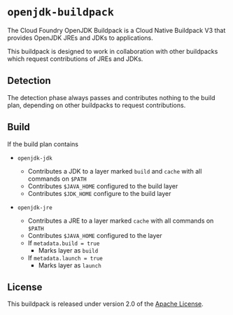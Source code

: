 # `openjdk-buildpack`
The Cloud Foundry OpenJDK Buildpack is a Cloud Native Buildpack V3 that provides OpenJDK JREs and JDKs to applications.

This buildpack is designed to work in collaboration with other buildpacks which request contributions of JREs and JDKs.

## Detection
The detection phase always passes and contributes nothing to the build plan, depending on other buildpacks to request contributions.

## Build
If the build plan contains

* `openjdk-jdk`
  * Contributes a JDK to a layer marked `build` and `cache` with all commands on `$PATH`
  * Contributes `$JAVA_HOME` configured to the build layer
  * Contributes `$JDK_HOME` configure to the build layer

* `openjdk-jre`
  * Contributes a JRE to a layer marked `cache` with all commands on `$PATH`
  * Contributes `$JAVA_HOME` configured to the layer
  * If `metadata.build = true`
    * Marks layer as `build`
  * If `metadata.launch = true`
    * Marks layer as `launch`

## License
This buildpack is released under version 2.0 of the [Apache License][a].

[a]: http://www.apache.org/licenses/LICENSE-2.0
